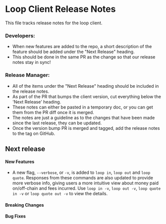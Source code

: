 # Loop Client Release Notes
This file tracks release notes for the loop client. 

### Developers: 
* When new features are added to the repo, a short description of the feature should be added under the "Next Release" heading.
* This should be done in the same PR as the change so that our release notes stay in sync!

### Release Manager: 
* All of the items under the "Next Release" heading should be included in the release notes.
* As part of the PR that bumps the client version, cut everything below the 'Next Release' heading. 
* These notes can either be pasted in a temporary doc, or you can get them from the PR diff once it is merged. 
* The notes are just a guideline as to the changes that have been made since the last release, they can be updated.
* Once the version bump PR is merged and tagged, add the release notes to the tag on GitHub.

## Next release

#### New Features
* A new flag, `--verbose`, or `-v`, is added to `loop in`, `loop out` and
 `loop quote`. Responses from these commands are also updated to provide more
  verbose info, giving users a more intuitive view about money paid
  on/off-chain and fees incurred. Use `loop in -v`, `loop out -v`,
  `loop quote in -v` or `loop quote out -v` to view the details.

#### Breaking Changes

#### Bug Fixes
